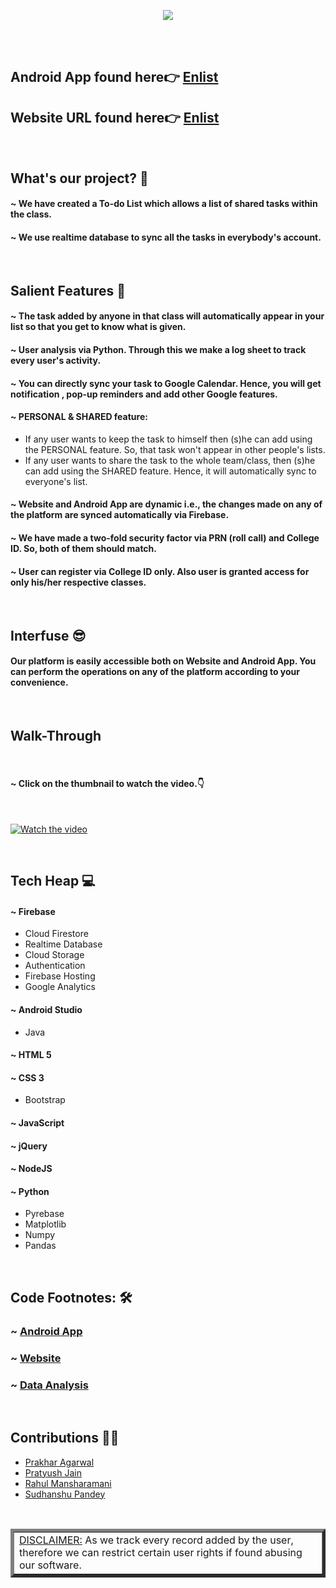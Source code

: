 <p align="center">
<img src="https://github.com/prakhar-agarwall/enlist/blob/master/Extra/banner.png">
</p>
<br>
&nbsp;
<h2>Android App found here👉 <a href="https://github.com/prakhar-agarwall/enlist/blob/master/Extra/Enlist.apk">Enlist</a></h2>
<h2>Website URL found here👉 <a href="https://enlist-563ad.web.app">Enlist</a></h2>
&nbsp;
<h2>What's our project? 📒</h2>

#### ~ We have created a To-do List which allows a list of shared tasks within the class.
#### ~ We use realtime database to sync all the tasks in everybody's account.

&nbsp;
<h2>Salient Features 🧩</h2>

#### ~ The task added by anyone in that class will automatically appear in your list so that you get to know what is given.
#### ~ User analysis via Python. Through this we make a log sheet to track every user's activity.
#### ~ You can directly sync your task to Google Calendar. Hence, you will get notification , pop-up reminders and add other Google features.
#### ~ PERSONAL & SHARED feature:
* If any user wants to keep the task to himself then (s)he can add using the PERSONAL feature. So, that task won't appear in other people's lists.
* If any user wants to share the task to the whole team/class, then (s)he can add using the SHARED feature. Hence, it will automatically sync to everyone's list.   
#### ~ Website and Android App are dynamic i.e., the changes made on any of the platform are synced automatically via Firebase.
#### ~ We have made a two-fold security factor via PRN (roll call) and College ID. So, both of them should match.
#### ~ User can register via College ID only. Also user is granted access for only his/her respective classes. 


&nbsp;
<h2>Interfuse 😎</h2>

#### Our platform is easily accessible both on Website and Android App. You can perform the operations on any of the platform according to your convenience.
&nbsp;

<h2>Walk-Through</h2>
&nbsp;

####  ~ Click on the thumbnail to watch the video.👇

&nbsp;

[![Watch the video](https://github.com/prakhar-agarwall/enlist/blob/master/Extra/Thumbnail.png)](https://drive.google.com/file/d/13ungSX0jhbgLfasmK-H0rmuyDPLAM7mY/view?usp=sharing)


&nbsp;
<h2>Tech Heap 💻</h2>

#### ~ Firebase
* Cloud Firestore
* Realtime Database
* Cloud Storage
* Authentication
* Firebase Hosting
* Google Analytics

#### ~ Android Studio
* Java

#### ~ HTML 5
#### ~ CSS 3
* Bootstrap
#### ~ JavaScript
#### ~ jQuery
#### ~ NodeJS
#### ~ Python
* Pyrebase
* Matplotlib
* Numpy
* Pandas

&nbsp;
<h2>Code Footnotes: 🛠</h2>
<h3>~ <a href="https://github.com/prakhar-agarwall/enlist-app">Android App</a></h3>
<h3>~ <a href="https://github.com/pratyushjain122/enlist-web.git">Website</a></h3>
<h3>~ <a href="https://github.com/Sudhanshu1304/enlist-data-analysis">Data Analysis</a></h3>


&nbsp;
<h2>Contributions 👨‍💻</h2>

* <a href="https://github.com/prakhar-agarwall">Prakhar Agarwal</a> 
* <a href="https://github.com/pratyushjain122">Pratyush Jain</a>
* <a href="https://github.com/mansharamani-rahul">Rahul Mansharamani</a>
* <a href="https://github.com/Sudhanshu1304">Sudhanshu Pandey</a>

&nbsp;

<table border="5px">

 <tbody>

 <td><u>DISCLAIMER:</u> As we track every record added by the user, therefore we can restrict certain user rights if found abusing our software.</td>

 </tbody>
 </table>
